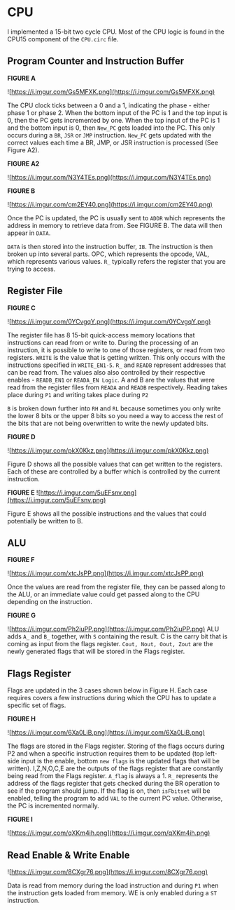 # CPU
I implemented a 15-bit two cycle CPU. Most of the CPU logic is found in the CPU15 component of the `CPU.circ` file.

## Program Counter and Instruction Buffer
 
 ****FIGURE A****

 ![https://i.imgur.com/Gs5MFXK.png](https://i.imgur.com/Gs5MFXK.png)

The CPU clock ticks between a 0 and a 1, indicating the phase - either phase 1 or phase 2. When the bottom input of the PC is 1 and the top input is 0, then the PC gets incremented by one. When the top input of the PC is 1 and the bottom input is 0, then `New_PC` gets loaded into the PC. This only occurs during a `BR`, `JSR` or `JMP` instruction.  `New_PC` gets updated with the correct values each time a BR, JMP, or JSR instruction is processed (See Figure A2).

****FIGURE A2****

![https://i.imgur.com/N3Y4TEs.png](https://i.imgur.com/N3Y4TEs.png)


****FIGURE B****

![https://i.imgur.com/cm2EY40.png](https://i.imgur.com/cm2EY40.png)

Once the PC is updated, the PC is usually sent to `ADDR` which represents the address in memory to retrieve data from. See FIGURE B. The data will then appear in `DATA`.

`DATA` is then stored into the instruction buffer, `IB`. The instruction is then broken up into several parts. OPC, which represents the opcode, VAL, which represents various values. `R_` typically refers the register that you are trying to access.

## Register File

****FIGURE C****

![https://i.imgur.com/0YCvgqY.png](https://i.imgur.com/0YCvgqY.png)

The register file has 8 15-bit quick-access memory locations that instructions can read from or write to. During the processing of an instruction, it is possible to write to one of those registers, or read from two registers. `WRITE` is the value that is getting written. This only occurs with the instructions specified in `WRITE_EN1-5`. `R_` and `READB` represent addresses that can be read from. The values also also controlled by their respective enables - `READB_EN1` or `READA_EN Logic`. A and B are the values that were read from the register files from `READA` and `READB` respectively. Reading takes place during `P1` and writing takes place during `P2`

 `B` is broken down further into `RH` and `RL` because sometimes you only write the lower 8 bits or the upper 8 bits so you need a way to access the rest of the bits that are not being overwritten to write the newly updated bits.

****FIGURE D****

![https://i.imgur.com/pkX0Kkz.png](https://i.imgur.com/pkX0Kkz.png)

Figure D shows all the possible values that can get written to the registers. Each of these are controlled by a buffer which is controlled by the current instruction.

****FIGURE E****
![https://i.imgur.com/5uEFsnv.png](https://i.imgur.com/5uEFsnv.png)

Figure E shows all the possible instructions and the values that could potentially be written to B.

## ALU

****FIGURE F****

![https://i.imgur.com/xtcJsPP.png](https://i.imgur.com/xtcJsPP.png)

Once the values are read from the register file, they can be passed along to the ALU, or an immediate value could get passed along to the CPU depending on the instruction. 

****FIGURE G****

![https://i.imgur.com/Ph2iuPP.png](https://i.imgur.com/Ph2iuPP.png)
ALU adds `A_` and `B_` together, with `S` containing the result. C is the carry bit that is coming as input from the flags register. `Cout, Nout, Oout, Zout` are the newly generated flags that will be stored in the Flags register.

## Flags Register

Flags are updated in the 3 cases shown below in Figure H. Each case requires covers a few instructions during which the CPU has to update a specific set of flags.

****FIGURE H****

![https://i.imgur.com/6Xa0LiB.png](https://i.imgur.com/6Xa0LiB.png)

The flags are stored in the Flags register. Storing of the flags occurs during P2 and when a specific instruction requires them to be updated (top left-side input is the enable, bottom `new flags` is the updated flags that will be written). I,Z,N,O,C,E are the outputs of the flags register that are constantly being read from the Flags register. `A_flag` is always a 1. `R_` represents the address of the flags register that gets checked during the BR operation to see if the program should jump. If the flag is on, then `isFbitset` will be enabled, telling the program to add `VAL` to the current PC value. Otherwise, the PC is incremented normally.

****FIGURE I****

![https://i.imgur.com/qXKm4ih.png](https://i.imgur.com/qXKm4ih.png)

## Read Enable & Write Enable
![https://i.imgur.com/8CXgr76.png](https://i.imgur.com/8CXgr76.png)

Data is read from memory during the load instruction and during `P1` when the instruction gets loaded from memory. WE is only enabled during a `ST` instruction.